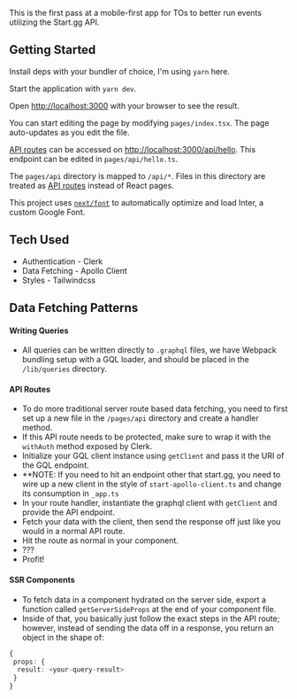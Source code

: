 This is the first pass at a mobile-first app for TOs to better run events utilizing the Start.gg API.

## Getting Started

Install deps with your bundler of choice, I'm using `yarn` here.

Start the application with `yarn dev`.

Open [http://localhost:3000](http://localhost:3000) with your browser to see the result.

You can start editing the page by modifying `pages/index.tsx`. The page auto-updates as you edit the file.

[API routes](https://nextjs.org/docs/api-routes/introduction) can be accessed on [http://localhost:3000/api/hello](http://localhost:3000/api/hello). This endpoint can be edited in `pages/api/hello.ts`.

The `pages/api` directory is mapped to `/api/*`. Files in this directory are treated as [API routes](https://nextjs.org/docs/api-routes/introduction) instead of React pages.

This project uses [`next/font`](https://nextjs.org/docs/basic-features/font-optimization) to automatically optimize and load Inter, a custom Google Font.


## Tech Used
- Authentication - Clerk
- Data Fetching - Apollo Client
- Styles - Tailwindcss

## Data Fetching Patterns

#### Writing Queries
- All queries can be written directly to `.graphql` files, we have Webpack bundling setup with a GQL loader, and should be placed in the `/lib/queries` directory. 

#### API Routes
- To do more traditional server route based data fetching, you need to first set up a new file in the `/pages/api` directory and create a handler method.
- If this API route needs to be protected, make sure to wrap it with the `withAuth` method exposed by Clerk.
- Initialize your GQL client instance using `getClient` and pass it the URI of the GQL endpoint. 
- **NOTE: If you need to hit an endpoint other that start.gg, you need to wire up a new client in the style of `start-apollo-client.ts` and change its consumption in `_app.ts`
- In your route handler, instantiate the graphql client with `getClient` and provide the API endpoint.
- Fetch your data with the client, then send the response off just like you would in a normal API route.
- Hit the route as normal in your component.
- ???
- Profit!

#### SSR Components
- To fetch data in a component hydrated on the server side, export a function called `getServerSideProps` at the end of your component file.
- Inside of that, you basically just follow the exact steps in the API route; however, instead of sending the data off in a response, you return an object in the shape of:
```typescript
{
 props: {
  result: <your-query-result>
 }
}
```